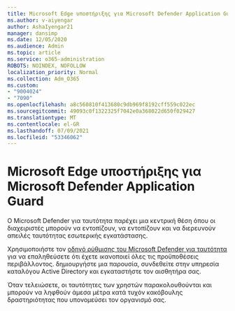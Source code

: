 ```yaml
---
title: Microsoft Edge υποστήριξης για Microsoft Defender Application Guard
ms.author: v-aiyengar
author: AshaIyengar21
manager: dansimp
ms.date: 12/05/2020
ms.audience: Admin
ms.topic: article
ms.service: o365-administration
ROBOTS: NOINDEX, NOFOLLOW
localization_priority: Normal
ms.collection: Adm_O365
ms.custom:
- "9004024"
- "7090"
ms.openlocfilehash: a8c560810f413680c9db969f8192cff559c022ec
ms.sourcegitcommit: 49093c0f1322325f7042e0a368022d650f029427
ms.translationtype: MT
ms.contentlocale: el-GR
ms.lasthandoff: 07/09/2021
ms.locfileid: "53346062"
---
```

# <a name="microsoft-edges-support-for-microsoft-defender-application-guard"></a>Microsoft Edge υποστήριξης για Microsoft Defender Application Guard

Ο Microsoft Defender για ταυτότητα παρέχει μια κεντρική θέση όπου οι διαχειριστές μπορούν να εντοπίζουν, να εντοπίζουν και να διερευνούν απειλές ταυτότητας εσωτερικής εγκατάστασης. 

Χρησιμοποιήστε τον [οδηγό ρύθμισης του Microsoft Defender για ταυτότητα](https://admin.microsoft.com/AdminPortal/Home?#/modernonboarding/microsoftdefenderforidentitysetupguide) για να επαληθεύσετε ότι έχετε ικανοποιεί όλες τις προϋποθέσεις περιβάλλοντος. δημιουργήστε μια παρουσία, συνδεθείτε στην υπηρεσία καταλόγου Active Directory και εγκαταστήστε τον αισθητήρα σας. 

Όταν τελειώσετε, οι ταυτότητες των χρηστών παρακολουθούνται και μπορούν να ληφθούν άμεσα μέτρα κατά τυχόν κακόβουλης δραστηριότητας που υπονομεύσει τον οργανισμό σας.
